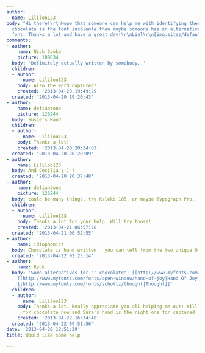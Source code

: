 ```yaml
---
author:
  name: Lililoo123
body: "Hi there!\r\nHope that someone can help me with identifying these fonts. If
  chocolate is the font insolente then maybe someone has an alternative for a free
  font. Thanks a lot and have a great day!\r\nLiel\r\n[img:sites/default/files/old-images/font1_6112.jpg]\r\n[img:sites/default/files/old-images/Font_5753.jpg]"
comments:
- author:
    name: Nick Cooke
    picture: 109834
  body: 'Definitely actually written by somebody. '
  children:
  - author:
      name: Lililoo123
    body: Also the word captured?
    created: '2013-04-20 19:49:29'
  created: '2013-04-20 19:20:43'
- author:
    name: defiantone
    picture: 126244
  body: Susie's Hand
  children:
  - author:
      name: Lililoo123
    body: Thanks a lot!
    created: '2013-04-20 20:34:03'
  created: '2013-04-20 20:20:09'
- author:
    name: Lililoo123
  body: And Cecilia ;-) ?
  created: '2013-04-20 20:37:48'
- author:
    name: defiantone
    picture: 126244
  body: could be many things. try Kaleko 105, or maybe Typograph Pro.
  children:
  - author:
      name: Lililoo123
    body: Thanks a lot for your help. Will try those!
    created: '2013-04-21 06:57:28'
  created: '2013-04-21 00:52:55'
- author:
    name: idiophonics
  body: Chocolate is hand written,  you can tell from the two unique O's
  created: '2013-04-22 02:25:14'
- author:
    name: Ryuk
  body: 'Some alternatives for "''chocolate": [[http://www.myfonts.com/fonts/la-goupil/insolente|Insolente]],
    [[http://www.myfonts.com/fonts/open-window/hand-of-joy|Hand Of Joy]], [[http://www.myfonts.com/fonts/scholtz/genial|Genial]],
    [[http://www.myfonts.com/fonts/scholtz/thought|Thought]]'
  children:
  - author:
      name: Lililoo123
    body: Thanks a lot. Really appreciate you all helping me out! Will check the alternatives
      for chocolate now and Sara's hand is the right one for captured!
    created: '2013-04-22 16:34:48'
  created: '2013-04-22 09:51:56'
date: '2013-04-20 18:51:29'
title: Would like some help

---
```

